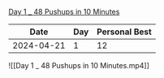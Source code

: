 [Day 1 _ 48 Pushups in 10 Minutes](https://youtu.be/ClBndSql-bY)

| Date       | Day | Personal Best |
| ---------- | --- | ------------- |
| 2024-04-21 | 1   | 12            |

![[Day 1 _ 48 Pushups in 10 Minutes.mp4]]
